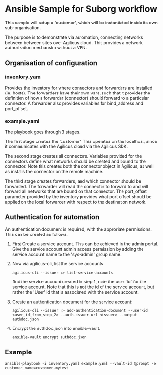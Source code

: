 # Ansible Sample for Suborg workflow

This sample will setup a 'customer', which will be instantiated inside its own sub-organisation.

The purpose is to demonstrate via automation, connecting networks between between sites over Agilicus cloud.
This provides a network authorization mechansim without a VPN.

## Organisation of configuration

### inventory.yaml

Provides the inventory for where connectors and forwarders are installed (ie. hosts). The forwarders have their
own vars, such that it provides the definition of how a forwarder (connector) should forward to a particular connector.
A forwarder also provides variables for bind_address and port_offset.

### example.yaml

The playbook goes through 3 stages.

The first stage creates the 'customer'. This operates on the localhost, since it communicates with the Agilicus cloud
via the Agilicus SDK.

The second stage creates all connectors.  Variables provided for the connectors define what networks should be created and
bound to the connector. Note this creates both the connector object in Agilicus, as well as installs the connector on the remote
machine.

The third stage creates forwarders, and which connector should be forwarded. The forwarder will read the connector to forward
to and will forward all networks that are bound on that connector. The port_offset parameter provided by the inventory provides
what port offset should be applied on the local forwarder with respect to the destination network.

## Authentication for automation

An authentication document is required, with the approriate permissions. This can be created as follows:

1.  First Create a service account. This can be achieved in the admin portal. 
    Give the service account admin access permission by adding the service account name
    to the 'sys-admin' group name.
    
2.  Now via agilicus-cli, list the service accounts
	```
	agilicus-cli --issuer <> list-service-accounts
	```
    find the service account created in step 1, note the
    user 'id' for the service account.  Note that this is not the id of the service account,
    but rather the 'User' id that is associated with the service account.
    
3.  Create an authentication document for the service account:
	```
	agilicus-cli --issuer <> add-authentication-document --user-id <user_id_from_step_2> --auth-issuer-url <issuer> --output authdoc.json
	```

4. Encrypt the authdoc.json into ansible-vault:
	```
	ansible-vault encrypt authdoc.json
	```


## Example

```
ansible-playbook -i inventory.yaml example.yaml --vault-id @prompt -e customer_name=customer-mytest
```
